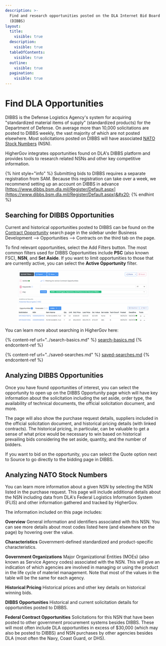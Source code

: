 ```yaml
---
description: >-
  Find and research opportunities posted on the DLA Internet Bid Board System
  (DIBBS)
layout:
  title:
    visible: true
  description:
    visible: true
  tableOfContents:
    visible: true
  outline:
    visible: true
  pagination:
    visible: true
---
```


# Find DLA Opportunities

DIBBS is the Defense Logistics Agency's system for acquiring "standardized material items of supply" (standardized products) for the Department of Defense.  On average more than 10,000 solicitations are posted to DIBBS weekly, the vast majority of which are not posted elsewhere.  Most solicitations posted on DIBBS will have associated [NATO Stock Numbers](https://www.highergov.com/nsn/) (NSN). &#x20;

HigherGov integrates opportunities found on DLA's DIBBS platform and provides tools to research related NSNs and other key competitive information.

{% hint style="info" %}
Submitting bids to DIBBS requires a separate registration from SAM.  Because this registration can take over a week, we recommend setting up an account on DIBBS in advance [https://www.dibbs.bsm.dla.mil/Register/Default.aspx](https://www.dibbs.bsm.dla.mil/Register/Default.aspx)&#x20;
{% endhint %}

## Searching for DIBBS Opportunities

Current and historical opportunities posted to DIBBS can be found on the [Contract Opportunity](https://www.highergov.com/contract-opportunity/) search page in the sidebar under Business Development --> Opportunities --> Contracts on the third tab on the page. &#x20;

To find relevant opportunities, select the Add Filters button.  The most common filters used for DIBBS Opportunities include **PSC** (also known FSC), **NSN**, and **Set Aside**.  If you want to limit opportunities to those that are currently active, you can select the **Active Opportunity** filter. &#x20;

<figure><img src="../.gitbook/assets/image (1) (1).png" alt=""><figcaption></figcaption></figure>

You can learn more about searching in HigherGov here:

{% content-ref url="../search-basics.md" %}
[search-basics.md](../search-basics.md)
{% endcontent-ref %}

{% content-ref url="../saved-searches.md" %}
[saved-searches.md](../saved-searches.md)
{% endcontent-ref %}

## Analyzing DIBBS Opportunities

Once you have found opportunities of interest, you can select the opportunity to open up on the DIBBS Opportunity page which will have key information about the solicitation including the set aside, order type, the availability of technical documents, the official solicitation document, and more.

The page will also show the purchase request details, suppliers included in the official solicitation document, and historical pricing details (with linked contracts).  The historical pricing, in particular, can be valuable to get a sense of what price would be necessary to win based on historical prevailing bids considering the set aside, quantity, and the number of bidders. &#x20;

If you want to bid on the opportunity, you can select the Quote option next to Source to go directly to the bidding page in DIBBS. &#x20;

## Analyzing NATO Stock Numbers

You can learn more information about a given NSN by selecting the NSN listed in the purchase request.  This page will include additional details about the NSN including data from DLA's Federal Logistics Information System (FLIS) and other information gathered and tracked by HigherGov.&#x20;

The information included on this page includes:

**Overview**  General information and identifiers associated with this NSN.  You can see more details about most codes listed here (and elsewhere on the page) by hovering over the value.

**Characteristics** Government-defined standardized and product-specific characteristics.

**Government Organizations** Major Organizational Entities (MOEs) (also known as Service Agency codes) associated with the NSN.  This will give an indication of which agencies are involved in managing or using the product in the life cycle of materiel management.  Note that most of the values in the table will be the same for each agency.

**Historical Pricing** Historical prices and other key details on historical winning bids.

**DIBBS Opportunities** Historical and current solicitation details for opportunities posted to DIBBS.

**Federal Contract Opportunities**  Solicitations for this NSN that have been posted to other government procurement systems besides DIBBS.  These will most often include DLA opportunities in excess of $30,000 (which may also be posted to DIBBS) and NSN purchases by other agencies besides DLA (most often the Navy, Coast Guard, or DHS).

